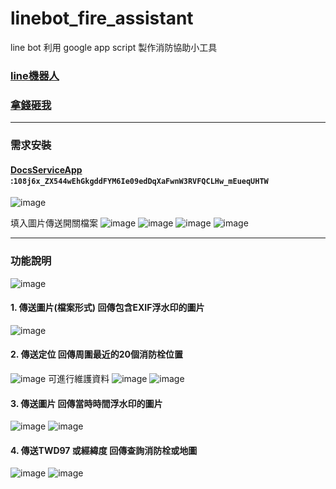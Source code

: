 # linebot_fire_assistant

line bot 利用 google app script 製作消防協助小工具

### [line機器人](https://liff.line.me/1645278921-kWRPP32q/?accountId=411dabhm)
### [拿錢砸我](https://p.ecpay.com.tw/8E29ABF)

--------------
### 需求安裝
#### [DocsServiceApp](https://github.com/tanaikech/DocsServiceApp) :`108j6x_ZX544wEhGkgddFYM6Ie09edDqXaFwnW3RVFQCLHw_mEueqUHTW`
![image](https://user-images.githubusercontent.com/8066463/225524183-9f7bc0af-5c81-4355-8ba6-fbd9ee8d3505.png)

填入圖片傳送開關檔案
![image](https://user-images.githubusercontent.com/8066463/225800213-ea4e68d7-23b5-4183-8985-af182c0060e9.png)
![image](https://user-images.githubusercontent.com/8066463/225799437-836e0b45-45d3-4cf3-a0bf-f29eb6b4ee97.png)
![image](https://user-images.githubusercontent.com/8066463/225799531-832e866b-fc2c-4083-84cd-295e928ca327.png)
![image](https://user-images.githubusercontent.com/8066463/225799806-9005041f-c16d-4117-9706-4e0b810d3450.png)

--------------
### 功能說明
![image](https://user-images.githubusercontent.com/8066463/227790805-2d89f2cd-ac47-4eb2-aa9a-6cecb6e82a0c.png)


#### 1. 傳送圖片(檔案形式) 回傳包含EXIF浮水印的圖片
![image](https://user-images.githubusercontent.com/8066463/225362448-e7a62533-2a4d-4870-a308-d36b31c08924.png)

#### 2. 傳送定位 回傳周圍最近的20個消防栓位置
![image](https://user-images.githubusercontent.com/8066463/225679283-76ab9159-980a-45bb-ab87-52bff43e5af0.png)
可進行維護資料
![image](https://user-images.githubusercontent.com/8066463/225680027-b74d94b5-8148-4417-94c7-78040f42c5bd.png)
![image](https://user-images.githubusercontent.com/8066463/225680183-a3e3bf90-0b07-458d-b874-6416bb1b8323.png)


#### 3. 傳送圖片 回傳當時時間浮水印的圖片
![image](https://user-images.githubusercontent.com/8066463/225679787-cd2db9b2-aa4f-4b9d-8def-16b9ba310b79.png)
![image](https://user-images.githubusercontent.com/8066463/225679478-140d8e26-473d-4a6d-ab50-20c55bdd09b7.png)

#### 4. 傳送TWD97 或經緯度 回傳查詢消防栓或地圖
![image](https://user-images.githubusercontent.com/8066463/227790914-59d828fb-2ae1-4f23-96ac-8ccdead4e2e7.png)
![image](https://user-images.githubusercontent.com/8066463/227790940-84fb58b3-a23b-4d2c-976f-c8a85ea447fc.png)

